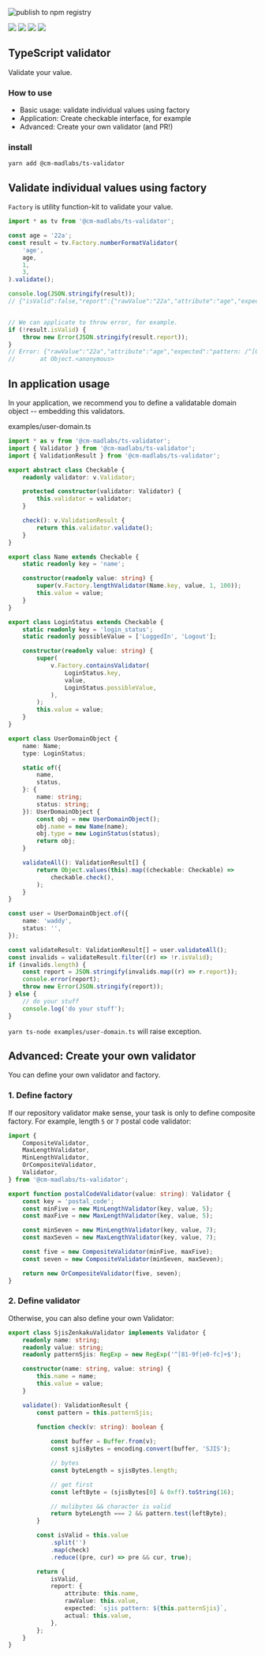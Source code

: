![publish to npm registry](https://github.com/cm-madlabs/ts-validator/workflows/publish%20to%20npm%20registry/badge.svg)

![](coverage/badge-branches.svg)
![](coverage/badge-functions.svg)
![](coverage/badge-lines.svg)
![](coverage/badge-statements.svg)

TypeScript validator
---

Validate your value.

### How to use

* Basic usage: validate individual values using factory
* Application: Create checkable interface, for example
* Advanced: Create your own validator (and PR!)


### install

```
yarn add @cm-madlabs/ts-validator
```


Validate individual values using factory
---

`Factory` is utility function-kit to validate your value.  

```ts
import * as tv from '@cm-madlabs/ts-validator';

const age = '22a';
const result = tv.Factory.numberFormatValidator(
    'age',
    age,
    1,
    3,
).validate();

console.log(JSON.stringify(result));
// {"isValid":false,"report":{"rawValue":"22a","attribute":"age","expected":"pattern: /^[0-9]+$/","actual":"22a"}}


// We can applicate to throw error, for example.
if (!result.isValid) {
    throw new Error(JSON.stringify(result.report));
}
// Error: {"rawValue":"22a","attribute":"age","expected":"pattern: /^[0-9]+$/","actual":"22a"}
//       at Object.<anonymous>


```

In application usage
---

In your application, we recommend you to define a validatable domain object  -- embedding this validators.

examples/user-domain.ts
```ts
import * as v from '@cm-madlabs/ts-validator';
import { Validator } from '@cm-madlabs/ts-validator';
import { ValidationResult } from '@cm-madlabs/ts-validator';

export abstract class Checkable {
    readonly validator: v.Validator;

    protected constructor(validator: Validator) {
        this.validator = validator;
    }

    check(): v.ValidationResult {
        return this.validator.validate();
    }
}

export class Name extends Checkable {
    static readonly key = 'name';

    constructor(readonly value: string) {
        super(v.Factory.lengthValidator(Name.key, value, 1, 100));
        this.value = value;
    }
}

export class LoginStatus extends Checkable {
    static readonly key = 'login_status';
    static readonly possibleValue = ['LoggedIn', 'Logout'];

    constructor(readonly value: string) {
        super(
            v.Factory.containsValidator(
                LoginStatus.key,
                value,
                LoginStatus.possibleValue,
            ),
        );
        this.value = value;
    }
}

export class UserDomainObject {
    name: Name;
    type: LoginStatus;

    static of({
        name,
        status,
    }: {
        name: string;
        status: string;
    }): UserDomainObject {
        const obj = new UserDomainObject();
        obj.name = new Name(name);
        obj.type = new LoginStatus(status);
        return obj;
    }

    validateAll(): ValidationResult[] {
        return Object.values(this).map((checkable: Checkable) =>
            checkable.check(),
        );
    }
}

const user = UserDomainObject.of({
    name: 'waddy',
    status: '',
});

const validateResult: ValidationResult[] = user.validateAll();
const invalids = validateResult.filter((r) => !r.isValid);
if (invalids.length) {
    const report = JSON.stringify(invalids.map((r) => r.report));
    console.error(report);
    throw new Error(JSON.stringify(report));
} else {
    // do your stuff
    console.log('do your stuff');
}

```
`yarn ts-node examples/user-domain.ts` will raise exception.


Advanced: Create your own validator
---

You can define your own validator and factory.

### 1. Define factory 
 
If our repository validator make sense, your task is only to define composite factory.
For example, length `5` or `7` postal code validator:

```ts
import {
    CompositeValidator,
    MaxLengthValidator,
    MinLengthValidator,
    OrCompositeValidator,
    Validator,
} from '@cm-madlabs/ts-validator';

export function postalCodeValidator(value: string): Validator {
    const key = 'postal_code';
    const minFive = new MinLengthValidator(key, value, 5);
    const maxFive = new MaxLengthValidator(key, value, 5);

    const minSeven = new MinLengthValidator(key, value, 7);
    const maxSeven = new MaxLengthValidator(key, value, 7);

    const five = new CompositeValidator(minFive, maxFive);
    const seven = new CompositeValidator(minSeven, maxSeven);

    return new OrCompositeValidator(five, seven);
}
``` 



### 2. Define validator

Otherwise, you can also define your own Validator:

```ts
export class SjisZenkakuValidator implements Validator {
    readonly name: string;
    readonly value: string;
    readonly patternSjis: RegExp = new RegExp('^[81-9f|e0-fc]+$');

    constructor(name: string, value: string) {
        this.name = name;
        this.value = value;
    }

    validate(): ValidationResult {
        const pattern = this.patternSjis;

        function check(v: string): boolean {
            
            const buffer = Buffer.from(v);
            const sjisBytes = encoding.convert(buffer, 'SJIS');

            // bytes
            const byteLength = sjisBytes.length;

            // get first
            const leftByte = (sjisBytes[0] & 0xff).toString(16);

            // mulibytes && character is valid
            return byteLength === 2 && pattern.test(leftByte);
        }

        const isValid = this.value
            .split('')
            .map(check)
            .reduce((pre, cur) => pre && cur, true);

        return {
            isValid,
            report: {
                attribute: this.name,
                rawValue: this.value,
                expected: `sjis pattern: ${this.patternSjis}`,
                actual: this.value,
            },
        };
    }
}
```